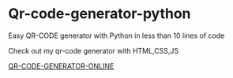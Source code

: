 # Qr-code-generator-python
Easy QR-CODE generator with Python in less than 10 lines of code 

Check out my qr-code generator with HTML,CSS,JS

[QR-CODE-GENERATOR-ONLINE](https://qr-code-generator.github.io/)
